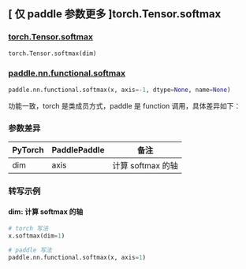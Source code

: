 ## [ 仅 paddle 参数更多 ]torch.Tensor.softmax
### [torch.Tensor.softmax](https://pytorch.org/docs/stable/generated/torch.Tensor.softmax.html?highlight=softmax#torch.Tensor.softmax)

```python
torch.Tensor.softmax(dim)
```

### [paddle.nn.functional.softmax](https://www.paddlepaddle.org.cn/documentation/docs/zh/api/paddle/nn/functional/softmax_cn.html#softmax)

```python
paddle.nn.functional.softmax(x, axis=-1, dtype=None, name=None)
```

功能一致，torch 是类成员方式，paddle 是 function 调用，具体差异如下：
### 参数差异
| PyTorch       | PaddlePaddle | 备注                                                   |
| ------------- | ------------ | ------------------------------------------------------ |
| dim           | axis         | 计算 softmax 的轴                                         |

### 转写示例
#### dim: 计算 softmax 的轴
```python
# torch 写法
x.softmax(dim=1)

# paddle 写法
paddle.nn.functional.softmax(x, axis=1)
```

